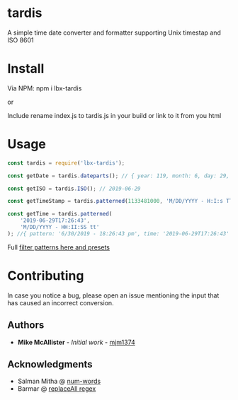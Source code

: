 # tardis

A simple time date converter and formatter supporting Unix timestap and ISO 8601

# Install

Via NPM: npm i lbx-tardis

or

Include rename index.js to tardis.js in your build or link to it from you html

# Usage

```javascript
const tardis = require('lbx-tardis');

const getDate = tardis.dateparts(); // { year: 119, month: 6, day: 29, hour: 13, min: '04', sec: '12', fullYear: 2019, shortYear: '19', wordYear: 'two thousand and nineteen',  fullMonth: 'June',  shortMonth: 'Jun',....}

const getISO = tardis.ISO(); // 2019-06-29

const getTimeStamp = tardis.patterned(1133481000, 'M/DD/YYYY - H:I:s TT tt'); // { pattern: '12/02/2005 - 18:50:{{26}} PM pm', time: 1133481000 }

const getTime = tardis.patterned(
	'2019-06-29T17:26:43',
	'M/DD/YYYY - HH:II:SS tt'
); //{ pattern: '6/30/2019 - 18:26:43 pm', time: '2019-06-29T17:26:43' }
```

Full [filter patterns here and presets](https://docs.google.com/spreadsheets/d/1SVNrBFcKqkojN59xQNyeA3mvNxvX8pwgXzKj9JABAtw/edit#gid=0)

# Contributing

In case you notice a bug, please open an issue mentioning the input that has caused an incorrect conversion.

## Authors

-   **Mike McAllister** - _Initial work_ - [mjm1374](https://github.com/mjm1374)

## Acknowledgments

-   Salman Mitha @ [num-words ](https://github.com/salmanm/num-words)
-   Barmar @ [replaceAll regex](https://stackoverflow.com/users/1491895/barmar)
